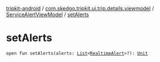 [tripkit-android](../../index.md) / [com.skedgo.tripkit.ui.trip.details.viewmodel](../index.md) / [ServiceAlertViewModel](index.md) / [setAlerts](./set-alerts.md)

# setAlerts

`open fun setAlerts(alerts: `[`List`](https://kotlinlang.org/api/latest/jvm/stdlib/kotlin.collections/-list/index.html)`<`[`RealtimeAlert`](../../com.skedgo.android.common.model/-realtime-alert/index.md)`>?): `[`Unit`](https://kotlinlang.org/api/latest/jvm/stdlib/kotlin/-unit/index.html)